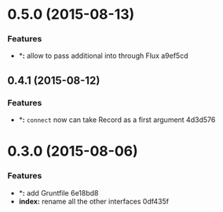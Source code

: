 <a name="0.5.0"></a>
# 0.5.0 (2015-08-13)


### Features

* ***:** allow to pass additional into through Flux a9ef5cd



<a name="0.4.1"></a>
## 0.4.1 (2015-08-12)


### Features

* ***:** `connect` now can take Record as a first argument 4d3d576



<a name="0.3.0"></a>
# 0.3.0 (2015-08-06)


### Features

* ***:** add Gruntfile 6e18bd8
* **index:** rename all the other interfaces 0df435f



